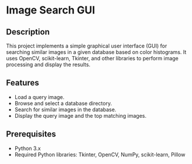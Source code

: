 # Image Search GUI

## Description
This project implements a simple graphical user interface (GUI) for searching similar images in a given database based on color histograms. It uses OpenCV, scikit-learn, Tkinter, and other libraries to perform image processing and display the results.

## Features
- Load a query image.
- Browse and select a database directory.
- Search for similar images in the database.
- Display the query image and the top matching images.

## Prerequisites
- Python 3.x
- Required Python libraries: Tkinter, OpenCV, NumPy, scikit-learn, Pillow

